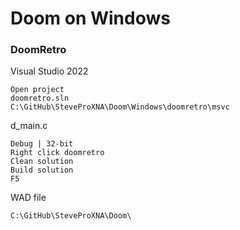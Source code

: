 # Doom on Windows

### DoomRetro
Visual Studio 2022
```
Open project
doomretro.sln
C:\GitHub\SteveProXNA\Doom\Windows\doomretro\msvc
```
d_main.c
```
Debug | 32-bit
Right click doomretro
Clean solution
Build solution
F5
```
WAD file
```
C:\GitHub\SteveProXNA\Doom\
```